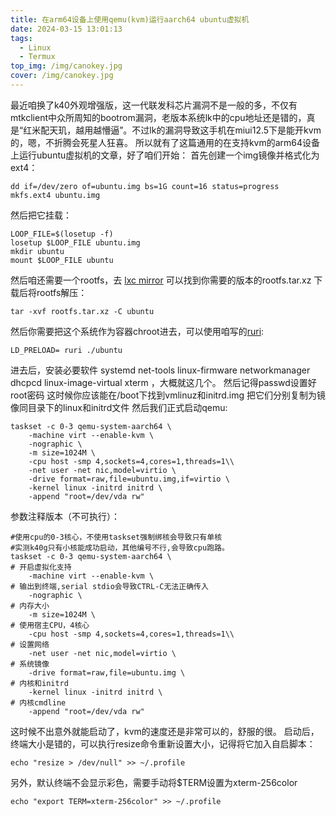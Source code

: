 ```yaml
---
title: 在arm64设备上使用qemu(kvm)运行aarch64 ubuntu虚拟机
date: 2024-03-15 13:01:13
tags:
  - Linux
  - Termux
top_img: /img/canokey.jpg
cover: /img/canokey.jpg
---
```


最近咱换了k40外观增强版，这一代联发科芯片漏洞不是一般的多，不仅有mtkclient中众所周知的bootrom漏洞，老版本系统lk中的cpu地址还是错的，真是“红米配天玑，越用越懵逼”。不过lk的漏洞导致这手机在miui12.5下是能开kvm的，嗯，不折腾会死星人狂喜。
所以就有了这篇通用的在支持kvm的arm64设备上运行ubuntu虚拟机的文章，好了咱们开始：
首先创建一个img镜像并格式化为ext4：
```
dd if=/dev/zero of=ubuntu.img bs=1G count=16 status=progress
mkfs.ext4 ubuntu.img
```
然后把它挂载：
```
LOOP_FILE=$(losetup -f)
losetup $LOOP_FILE ubuntu.img
mkdir ubuntu
mount $LOOP_FILE ubuntu
```
然后咱还需要一个rootfs，去
[lxc mirror](https://mirrors.bfsu.edu.cn/lxc-images/images/ubuntu/)
可以找到你需要的版本的rootfs.tar.xz
下载后将rootfs解压：
```
tar -xvf rootfs.tar.xz -C ubuntu
```
然后你需要把这个系统作为容器chroot进去，可以使用咱写的[ruri](https://github.com/Moe-hacker/ruri):
```
LD_PRELOAD= ruri ./ubuntu
```
进去后，安装必要软件 systemd net-tools linux-firmware networkmanager dhcpcd linux-image-virtual xterm ，大概就这几个。
然后记得passwd设置好root密码
这时候你应该能在/boot下找到vmlinuz和initrd.img
把它们分别复制为镜像同目录下的linux和initrd文件
然后我们正式启动qemu:
```
taskset -c 0-3 qemu-system-aarch64 \
    -machine virt --enable-kvm \
    -nographic \
    -m size=1024M \
    -cpu host -smp 4,sockets=4,cores=1,threads=1\\
    -net user -net nic,model=virtio \
    -drive format=raw,file=ubuntu.img,if=virtio \
    -kernel linux -initrd initrd \
    -append "root=/dev/vda rw"
```
参数注释版本（不可执行）：
```
#使用cpu的0-3核心，不使用taskset强制绑核会导致只有单核
#实测k40g只有小核能成功启动，其他编号不行,会导致cpu跑路。
taskset -c 0-3 qemu-system-aarch64 \
# 开启虚拟化支持
    -machine virt --enable-kvm \
# 输出到终端,serial stdio会导致CTRL-C无法正确传入
    -nographic \
# 内存大小
    -m size=1024M \
# 使用宿主CPU，4核心
    -cpu host -smp 4,sockets=4,cores=1,threads=1\\
# 设置网络
    -net user -net nic,model=virtio \
# 系统镜像
    -drive format=raw,file=ubuntu.img \
# 内核和initrd
    -kernel linux -initrd initrd \
# 内核cmdline
    -append "root=/dev/vda rw"
```
这时候不出意外就能启动了，kvm的速度还是非常可以的，舒服的很。
启动后，终端大小是错的，可以执行resize命令重新设置大小，记得将它加入自启脚本：
```
echo "resize > /dev/null" >> ~/.profile
```
另外，默认终端不会显示彩色，需要手动将$TERM设置为xterm-256color
```
echo "export TERM=xterm-256color" >> ~/.profile
```